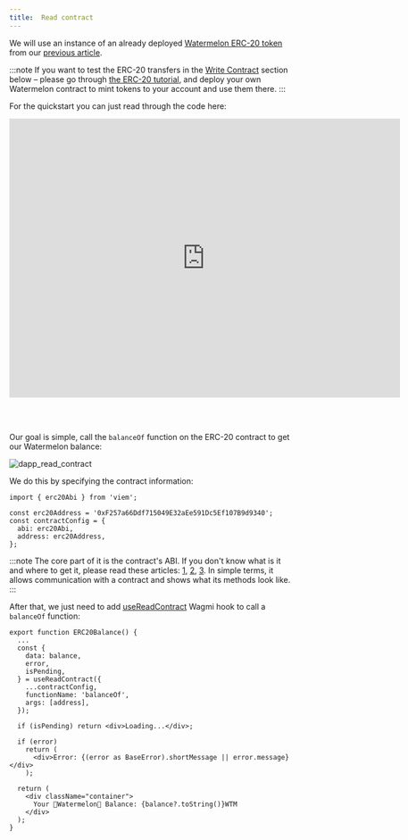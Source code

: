 ```yaml
---
title: 	Read contract
---
```


We will use an instance of an already deployed [Watermelon ERC-20 token](https://explorer.testnet.aurora.dev/address/0xF257a66Ddf715049E32aEe591Dc5Ef107B9d9340)
from our [previous article](/build-a-dapp/contracts/erc-20).

:::note
If you want to test the ERC-20 transfers in the [Write Contract](#write-contract) section below – please go through [the ERC-20 tutorial](/build-a-dapp/contracts/erc-20),
and deploy your own Watermelon contract to mint tokens to your account and use them there.
:::

For the quickstart you can just read through the code here:

<iframe width="700" height="500" src="https://stackblitz.com/edit/vitejs-vite-muf79v?embed=1&file=src%2FApp.tsx,src%2Fcomponents%2FReadContract.tsx&view=editor"
 style={{display:"block", margin: "auto"}} title="Read Contract" frameborder="auto" allow="accelerometer; autoplay; clipboard-write; encrypted-media; gyroscope; picture-in-picture;
 web-share" allowfullscreen></iframe>

<br></br>

Our goal is simple, call the `balanceOf` function on the ERC-20 contract to get our Watermelon balance:

![dapp_read_contract](/img/dapp_read_contract.png)

We do this by specifying the contract information:

```tsx [components/ReadContract.tsx]
import { erc20Abi } from 'viem';

const erc20Address = '0xF257a66Ddf715049E32aEe591Dc5Ef107B9d9340';
const contractConfig = {
  abi: erc20Abi,
  address: erc20Address,
};

```

:::note
The core part of it is the contract's ABI. If you don't know what is it and where to get it, please read these articles:
 [1](https://www.quicknode.com/guides/ethereum-development/smart-contracts/what-is-an-abi), [2](https://docs.blockscout.com/for-users/api/rpc-endpoints/contract#get-abi-for-a-verified-contract),
 [3](https://docs.soliditylang.org/en/latest/abi-spec.html). In simple terms, it allows communication with a contract and shows what its methods look like.
:::

After that, we just need to add [useReadContract](https://wagmi.sh/react/api/hooks/useReadContract) Wagmi hook to call a `balanceOf` function:

```tsx [components/ReadContract.tsx]
export function ERC20Balance() {
  ...
  const {
    data: balance,
    error,
    isPending,
  } = useReadContract({
    ...contractConfig,
    functionName: 'balanceOf',
    args: [address],
  });

  if (isPending) return <div>Loading...</div>;

  if (error)
    return (
      <div>Error: {(error as BaseError).shortMessage || error.message}</div>
    );

  return (
    <div className="container">
      Your 🍉Watermelon🍉 Balance: {balance?.toString()}WTM
    </div>
  );
}
```
